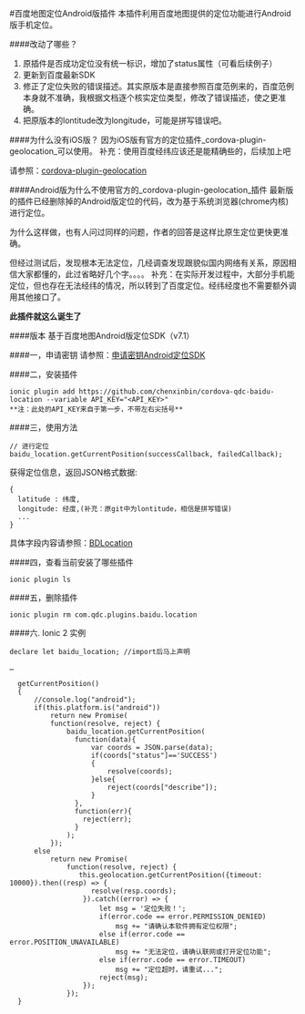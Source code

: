 #百度地图定位Android版插件
本插件利用百度地图提供的定位功能进行Android版手机定位。

####改动了哪些？
1. 原插件是否成功定位没有统一标识，增加了status属性（可看后续例子）
2. 更新到百度最新SDK
3. 修正了定位失败的错误描述。其实原版本是直接参照百度范例来的，百度范例本身就不准确，我根据文档逐个核实定位类型，修改了错误描述，使之更准确。
4. 把原版本的lontitude改为longitude，可能是拼写错误吧。

  
####为什么没有iOS版？
因为iOS版有官方的定位插件_cordova-plugin-geolocation_可以使用。
补充：使用百度经纬应该还是能精确些的，后续加上吧

请参照：[cordova-plugin-geolocation](https://github.com/apache/cordova-plugin-geolocation)

####Android版为什么不使用官方的_cordova-plugin-geolocation_插件
最新版的插件已经删除掉的Android版定位的代码，改为基于系统浏览器(chrome内核)进行定位。

为什么这样做，也有人问过同样的问题，作者的回答是这样比原生定位更快更准确。

但经过测试后，发现根本无法定位，几经调查发现跟貌似国内网络有关系，原因相信大家都懂的，此过省略好几个字。。。。
补充：在实际开发过程中，大部分手机能定位，但也存在无法经纬的情况，所以转到了百度定位。经纬经度也不需要额外调用其他接口了。

__此插件就这么诞生了__

####版本
基于百度地图Android版定位SDK（v7.1）

####一，申请密钥
请参照：[申请密钥Android定位SDK](http://developer.baidu.com/map/index.php?title=android-locsdk/guide/key)

####二，安装插件

```
ionic plugin add https://github.com/chenxinbin/cordova-qdc-baidu-location --variable API_KEY="<API_KEY>"
**注：此处的API_KEY来自于第一步，不带左右尖括号**
```

####三，使用方法

```
// 进行定位
baidu_location.getCurrentPosition(successCallback, failedCallback);
```

获得定位信息，返回JSON格式数据:

```
{
  latitude : 纬度,
  longitude: 经度,(补充：原git中为lontitude，相信是拼写错误)
  ...
}
```
具体字段内容请参照：[BDLocation](http://developer.baidu.com/map/loc_refer/index.html)

####四，查看当前安装了哪些插件

```
ionic plugin ls
```

####五，删除插件

```
ionic plugin rm com.qdc.plugins.baidu.location
```

####六. Ionic 2 实例
```
declare let baidu_location; //import后马上声明

…

  getCurrentPosition()
  {
      //console.log("android");
      if(this.platform.is("android"))
          return new Promise(
          function(resolve, reject) {
              baidu_location.getCurrentPosition(
                function(data){
                    var coords = JSON.parse(data);
                    if(coords["status"]=='SUCCESS')
                    {
                        resolve(coords);
                    }else{
                        reject(coords["describe"]);
                    }
                }, 
                function(err){
                  reject(err);
                }
              );
          });
      else
          return new Promise(
              function(resolve, reject) {
                 this.geolocation.getCurrentPosition({timeout: 10000}).then((resp) => {
                    resolve(resp.coords);
                  }).catch((error) => {
                      let msg = '定位失败！';
                      if(error.code == error.PERMISSION_DENIED)
                          msg += "请确认本软件拥有定位权限";
                      else if(error.code == error.POSITION_UNAVAILABLE)
                          msg += "无法定位，请确认联网或打开定位功能";
                      else if(error.code == error.TIMEOUT)
                          msg += "定位超时，请重试...";
                      reject(msg);
                  });
              });
  }
```







